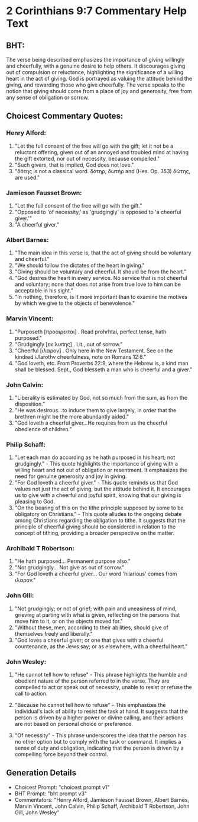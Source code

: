 # 2 Corinthians 9:7 Commentary Help Text

## BHT:
The verse being described emphasizes the importance of giving willingly and cheerfully, with a genuine desire to help others. It discourages giving out of compulsion or reluctance, highlighting the significance of a willing heart in the act of giving. God is portrayed as valuing the attitude behind the giving, and rewarding those who give cheerfully. The verse speaks to the notion that giving should come from a place of joy and generosity, free from any sense of obligation or sorrow.

## Choicest Commentary Quotes:
### Henry Alford:
1. "Let the full consent of the free will go with the gift; let it not be a reluctant offering, given out of an annoyed and troubled mind at having the gift extorted, nor out of necessity, because compelled."
2. "Such givers, that is implied, God does not love."
3. "δότης is not a classical word. δότηρ, δωτήρ and (Hes. Op. 353) δώτης, are used."

### Jamieson Fausset Brown:
1. "Let the full consent of the free will go with the gift."
2. "Opposed to 'of necessity,' as 'grudgingly' is opposed to 'a cheerful giver.'"
3. "A cheerful giver."

### Albert Barnes:
1. "The main idea in this verse is, that the act of giving should be voluntary and cheerful."
2. "We should follow the dictates of the heart in giving."
3. "Giving should be voluntary and cheerful. It should be from the heart."
4. "God desires the heart in every service. No service that is not cheerful and voluntary; none that does not arise from true love to him can be acceptable in his sight."
5. "In nothing, therefore, is it more important than to examine the motives by which we give to the objects of benevolence."

### Marvin Vincent:
1. "Purposeth [προαιρειται] . Read prohrhtai, perfect tense, hath purposed."
2. "Grudgingly [εκ λυπης] . Lit., out of sorrow."
3. "Cheerful [ιλαρον] . Only here in the New Testament. See on the kindred iJlarothv cheerfulness, note on Romans 12:8."
4. "God loveth, etc. From Proverbs 22:9, where the Hebrew is, a kind man shall be blessed. Sept., God blesseth a man who is cheerful and a giver."

### John Calvin:
1. "Liberality is estimated by God, not so much from the sum, as from the disposition."
2. "He was desirous...to induce them to give largely, in order that the brethren might be the more abundantly aided."
3. "God loveth a cheerful giver...He requires from us the cheerful obedience of children."

### Philip Schaff:
1. "Let each man do according as he hath purposed in his heart; not grudgingly." - This quote highlights the importance of giving with a willing heart and not out of obligation or resentment. It emphasizes the need for genuine generosity and joy in giving.
2. "For God loveth a cheerful giver." - This quote reminds us that God values not just the act of giving, but the attitude behind it. It encourages us to give with a cheerful and joyful spirit, knowing that our giving is pleasing to God.
3. "On the bearing of this on the tithe principle supposed by some to be obligatory on Christians." - This quote alludes to the ongoing debate among Christians regarding the obligation to tithe. It suggests that the principle of cheerful giving should be considered in relation to the concept of tithing, providing a broader perspective on the matter.

### Archibald T Robertson:
1. "He hath purposed... Permanent purpose also." 
2. "Not grudgingly... Not give as out of sorrow." 
3. "For God loveth a cheerful giver... Our word 'hilarious' comes from ιλαρον."

### John Gill:
1. "Not grudgingly; or not of grief; with pain and uneasiness of mind, grieving at parting with what is given, reflecting on the persons that move him to it, or on the objects moved for."
2. "Without these, men, according to their abilities, should give of themselves freely and liberally."
3. "God loves a cheerful giver; or one that gives with a cheerful countenance, as the Jews say; or as elsewhere, with a cheerful heart."

### John Wesley:
1. "He cannot tell how to refuse" - This phrase highlights the humble and obedient nature of the person referred to in the verse. They are compelled to act or speak out of necessity, unable to resist or refuse the call to action.

2. "Because he cannot tell how to refuse" - This emphasizes the individual's lack of ability to resist the task at hand. It suggests that the person is driven by a higher power or divine calling, and their actions are not based on personal choice or preference.

3. "Of necessity" - This phrase underscores the idea that the person has no other option but to comply with the task or command. It implies a sense of duty and obligation, indicating that the person is driven by a compelling force beyond their control.


## Generation Details
- Choicest Prompt: "choicest prompt v1"
- BHT Prompt: "bht prompt v3"
- Commentators: "Henry Alford, Jamieson Fausset Brown, Albert Barnes, Marvin Vincent, John Calvin, Philip Schaff, Archibald T Robertson, John Gill, John Wesley"
